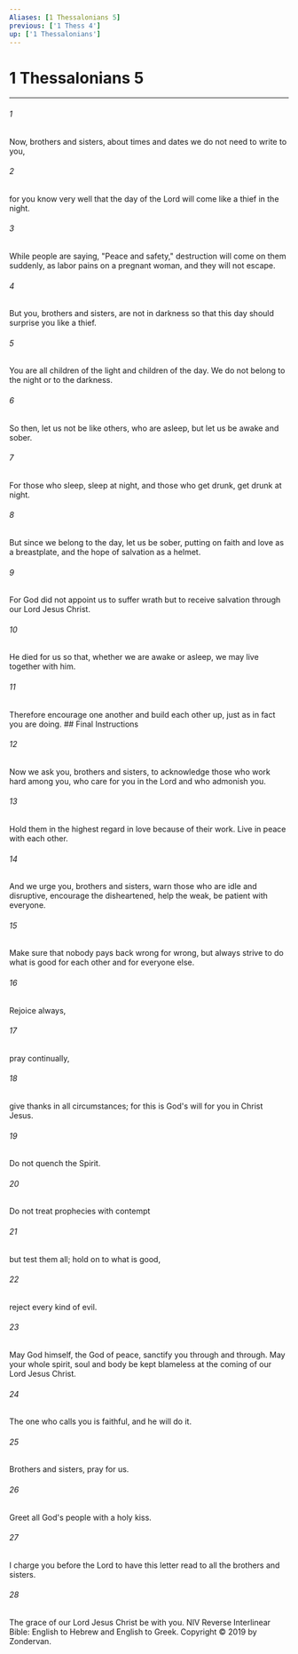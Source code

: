 ```yaml
---
Aliases: [1 Thessalonians 5]
previous: ['1 Thess 4']
up: ['1 Thessalonians']
---
```

# 1 Thessalonians 5

***


###### 1 
Now, brothers and sisters, about times and dates we do not need to write to you, 

###### 2 
for you know very well that the day of the Lord will come like a thief in the night. 

###### 3 
While people are saying, "Peace and safety," destruction will come on them suddenly, as labor pains on a pregnant woman, and they will not escape. 

###### 4 
But you, brothers and sisters, are not in darkness so that this day should surprise you like a thief. 

###### 5 
You are all children of the light and children of the day. We do not belong to the night or to the darkness. 

###### 6 
So then, let us not be like others, who are asleep, but let us be awake and sober. 

###### 7 
For those who sleep, sleep at night, and those who get drunk, get drunk at night. 

###### 8 
But since we belong to the day, let us be sober, putting on faith and love as a breastplate, and the hope of salvation as a helmet. 

###### 9 
For God did not appoint us to suffer wrath but to receive salvation through our Lord Jesus Christ. 

###### 10 
He died for us so that, whether we are awake or asleep, we may live together with him. 

###### 11 
Therefore encourage one another and build each other up, just as in fact you are doing. ## Final Instructions 

###### 12 
Now we ask you, brothers and sisters, to acknowledge those who work hard among you, who care for you in the Lord and who admonish you. 

###### 13 
Hold them in the highest regard in love because of their work. Live in peace with each other. 

###### 14 
And we urge you, brothers and sisters, warn those who are idle and disruptive, encourage the disheartened, help the weak, be patient with everyone. 

###### 15 
Make sure that nobody pays back wrong for wrong, but always strive to do what is good for each other and for everyone else. 

###### 16 
Rejoice always, 

###### 17 
pray continually, 

###### 18 
give thanks in all circumstances; for this is God's will for you in Christ Jesus. 

###### 19 
Do not quench the Spirit. 

###### 20 
Do not treat prophecies with contempt 

###### 21 
but test them all; hold on to what is good, 

###### 22 
reject every kind of evil. 

###### 23 
May God himself, the God of peace, sanctify you through and through. May your whole spirit, soul and body be kept blameless at the coming of our Lord Jesus Christ. 

###### 24 
The one who calls you is faithful, and he will do it. 

###### 25 
Brothers and sisters, pray for us. 

###### 26 
Greet all God's people with a holy kiss. 

###### 27 
I charge you before the Lord to have this letter read to all the brothers and sisters. 

###### 28 
The grace of our Lord Jesus Christ be with you. NIV Reverse Interlinear Bible: English to Hebrew and English to Greek. Copyright © 2019 by Zondervan.
